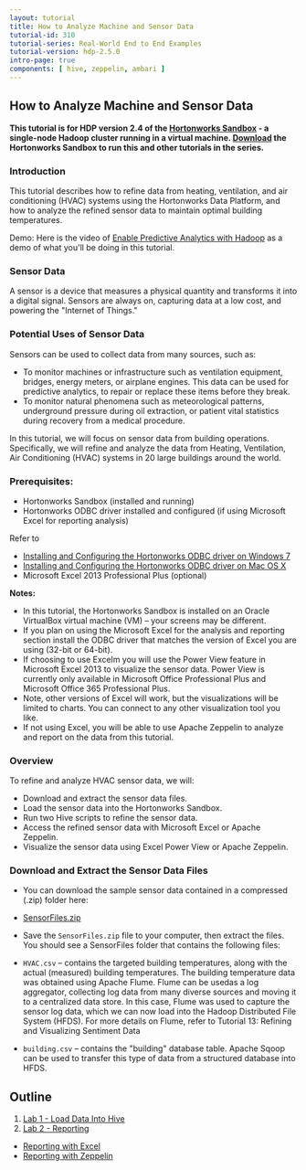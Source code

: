 ```yaml
---
layout: tutorial
title: How to Analyze Machine and Sensor Data
tutorial-id: 310
tutorial-series: Real-World End to End Examples
tutorial-version: hdp-2.5.0
intro-page: true
components: [ hive, zeppelin, ambari ]
---
```



## How to Analyze Machine and Sensor Data

**This tutorial is for HDP version 2.4 of the [Hortonworks Sandbox](http://hortonworks.com/products/sandbox) - a single-node Hadoop cluster running in a virtual machine. [Download](http://hortonworks.com/products/sandbox) the Hortonworks Sandbox to run this and other tutorials in the series.**

### Introduction

This tutorial describes how to refine data from heating, ventilation,
and air conditioning (HVAC) systems using the Hortonworks Data Platform,
and how to analyze the refined sensor data to maintain optimal building
temperatures.

Demo: Here is the video of [Enable Predictive Analytics with Hadoop](http://www.youtube.com/watch?v=Op_5MmG7hIw) as a demo of what you'll be doing in this tutorial.

### Sensor Data

A sensor is a device that measures a physical quantity and transforms it into a digital signal. Sensors are always on, capturing data at a low cost, and powering the "Internet of Things."

### Potential Uses of Sensor Data

Sensors can be used to collect data from many sources, such as:

-   To monitor machines or infrastructure such as ventilation equipment, bridges, energy meters, or airplane engines. This data can be used for predictive analytics, to repair or replace these items before they break.
-   To monitor natural phenomena such as meteorological patterns, underground pressure during oil extraction, or patient vital statistics during recovery from a medical procedure.

In this tutorial, we will focus on sensor data from building operations. Specifically, we will refine and analyze the data from Heating, Ventilation, Air Conditioning (HVAC) systems in 20 large buildings around the world.

### Prerequisites:

- Hortonworks Sandbox (installed and running)
- Hortonworks ODBC driver installed and configured (if using Microsoft Excel for reporting analysis)

Refer to

-   [Installing and Configuring the Hortonworks ODBC driver on Windows 7](http://hortonworks.com/hadoop-tutorial/how-to-install-and-configure-the-hortonworks-odbc-driver-on-windows-7/)
-   [Installing and Configuring the Hortonworks ODBC driver on Mac OS X](http://hortonworks.com/hadoop-tutorial/how-to-install-and-configure-the-hortonworks-odbc-driver-on-mac-os-x/)
-   Microsoft Excel 2013 Professional Plus (optional)

**Notes:**

-   In this tutorial, the Hortonworks Sandbox is installed on an Oracle VirtualBox virtual machine (VM) – your screens may be different.
-   If you plan on using the Microsoft Excel for the analysis and reporting section install the ODBC driver that matches the version of Excel you are using (32-bit or 64-bit).
-   If choosing to use Excelm you will use the Power View feature in Microsoft Excel 2013 to visualize the sensor data. Power View is currently only available in Microsoft Office Professional Plus and Microsoft Office 365 Professional Plus.
-   Note, other versions of Excel will work, but the visualizations will be limited to charts. You can connect to any other visualization tool you like.
-	If not using Excel, you will be able to use Apache Zeppelin to analyze and report on the data from this tutorial.

### Overview

To refine and analyze HVAC sensor data, we will:

-   Download and extract the sensor data files.
-   Load the sensor data into the Hortonworks Sandbox.
-   Run two Hive scripts to refine the sensor data.
-   Access the refined sensor data with Microsoft Excel or Apache Zeppelin.
-   Visualize the sensor data using Excel Power View or Apache Zeppelin.


### Download and Extract the Sensor Data Files

-   You can download the sample sensor data contained in a compressed (.zip) folder here:
  - [SensorFiles.zip](http://s3.amazonaws.com/hw-sandbox/tutorial14/SensorFiles.zip)   

-   Save the `SensorFiles.zip` file to your computer, then extract the files. You should see a SensorFiles folder that contains the following files:

-   `HVAC.csv` – contains the targeted building temperatures, along with the actual (measured) building temperatures. The building temperature data was obtained using Apache Flume. Flume can be usedas a log aggregator, collecting log data from many diverse sources and moving it to a centralized data store. In this case, Flume was used to capture the sensor log data, which we can now load into the Hadoop Distributed File System (HFDS).  For more details on Flume, refer to Tutorial 13: Refining and Visualizing Sentiment Data

-   `building.csv` – contains the "building" database table. Apache Sqoop can be used to transfer this type of data from a structured database into HFDS.

## Outline

1. [Lab 1 - Load Data Into Hive](#lab-1)
2. [Lab 2 - Reporting](#lab-2)
  - [Reporting with Excel](#report-with-excel)
  - [Reporting with Zeppelin](#report-with-zeppelin)
